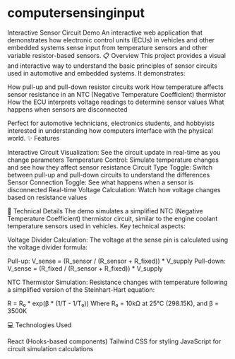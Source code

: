 # computersensinginput
Interactive Sensor Circuit Demo
An interactive web application that demonstrates how electronic control units (ECUs) in vehicles and other embedded systems sense input from temperature sensors and other variable resistor-based sensors.
📋 Overview
This project provides a visual and interactive way to understand the basic principles of sensor circuits used in automotive and embedded systems. It demonstrates:

How pull-up and pull-down resistor circuits work
How temperature affects sensor resistance in an NTC (Negative Temperature Coefficient) thermistor
How the ECU interprets voltage readings to determine sensor values
What happens when sensors are disconnected

Perfect for automotive technicians, electronics students, and hobbyists interested in understanding how computers interface with the physical world.
✨ Features

Interactive Circuit Visualization: See the circuit update in real-time as you change parameters
Temperature Control: Simulate temperature changes and see how they affect sensor resistance
Circuit Type Toggle: Switch between pull-up and pull-down circuits to understand the differences
Sensor Connection Toggle: See what happens when a sensor is disconnected
Real-time Voltage Calculation: Watch how voltage changes based on resistance values

🧪 Technical Details
The demo simulates a simplified NTC (Negative Temperature Coefficient) thermistor circuit, similar to the engine coolant temperature sensors used in vehicles. Key technical aspects:

Voltage Divider Calculation: The voltage at the sense pin is calculated using the voltage divider formula:

Pull-up: V_sense = (R_sensor / (R_sensor + R_fixed)) * V_supply
Pull-down: V_sense = (R_fixed / (R_sensor + R_fixed)) * V_supply


NTC Thermistor Simulation: Resistance changes with temperature following a simplified version of the Steinhart-Hart equation:

R = R₀ * exp(β * (1/T - 1/T₀))
Where R₀ = 10kΩ at 25°C (298.15K), and β = 3500K



💻 Technologies Used

React (Hooks-based components)
Tailwind CSS for styling
JavaScript for circuit simulation calculations
